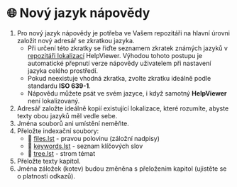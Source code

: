 # 🌐 Nový jazyk nápovědy

1. Pro nový jazyk nápovědy je potřeba ve Vašem repozitáři na hlavní úrovni založit nový adresář se zkratkou jazyka.
    - Při určení této zkratky se řiďte seznamem zkratek známých jazyků v [repozitáři lokalizací][Localiz] HelpViewer. Výhodou tohoto postupu je automatické přepnutí verze nápovědy uživatelem při nastavení jazyka celého prostředí.
    - Pokud neexistuje vhodná zkratka, zvolte zkratku ideálně podle standardu **ISO 639-1**. 
    - Nápovědu můžete psát ve svém jazyce, i když samotný **HelpViewer** není lokalizovaný.
2. Adresář založte ideálně kopií existující lokalizace, které rozumíte, abyste texty obou jazyků měl vedle sebe.
3. Jména souborů ani umístění neměňte.
4. Přeložte indexační soubory:
    - 📑 [files.lst][Dfiles.lst] - pravou polovinu (záložní nadpisy)
    - 📇 [keywords.lst][Dkeywords.lst] - seznam klíčových slov
    - 📖 [tree.lst][Dtree.lst] - strom témat
5. Přeložte texty kapitol.
6. Jména záložek (kotev) budou změněna s přeložením kapitol (ujistěte se o platnosti odkazů).

[Localiz]: https://github.com/HelpViewer/Translations "Lokalizace HelpViewer"
[Dfiles.lst]: mdata/files.lst.md "files.lst"
[Dkeywords.lst]: mdata/keywords.lst.md "keywords.lst"
[Dtree.lst]: mdata/tree.lst.md "tree.lst"
